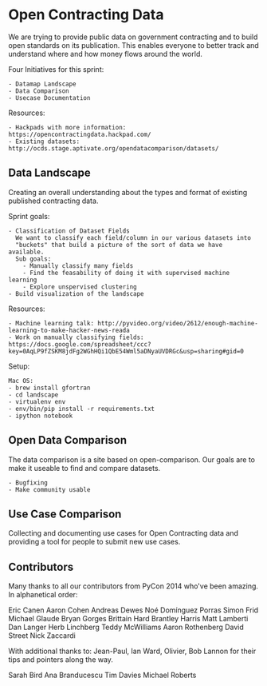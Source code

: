 Open Contracting Data
===================

We are trying to provide public data on government contracting and to build open 
standards on its publication. This enables everyone to better track and 
understand where and how money flows around the world.

Four Initiatives for this sprint:

    - Datamap Landscape
    - Data Comparison
    - Usecase Documentation

Resources:
    
    - Hackpads with more information: https://opencontractingdata.hackpad.com/
    - Existing datasets: http://ocds.stage.aptivate.org/opendatacomparison/datasets/


Data Landscape
---------------
    
Creating an overall understanding about the types and format of existing
published contracting data.

Sprint goals:

    - Classification of Dataset Fields
      We want to classify each field/column in our various datasets into 
      "buckets" that build a picture of the sort of data we have available.
      Sub goals:
        - Manually classify many fields
        - Find the feasability of doing it with supervised machine learning
        - Explore unspervised clustering
    - Build visualization of the landscape

Resources:

    - Machine learning talk: http://pyvideo.org/video/2612/enough-machine-learning-to-make-hacker-news-reada
    - Work on manually classifying fields: https://docs.google.com/spreadsheet/ccc?key=0AqLP9fZSKM8jdFg2WGhHQi1QbE54Wml5aDNyaUVDRGc&usp=sharing#gid=0

Setup:

    Mac OS:
    - brew install gfortran
    - cd landscape
    - virtualenv env
    - env/bin/pip install -r requirements.txt
    - ipython notebook

Open Data Comparison
---------------------

The data comparison is a site based on open-comparison.  Our goals are to
make it useable to find and compare datasets.

    - Bugfixing
    - Make community usable

Use Case Comparison
-------------------

Collecting and documenting use cases for Open Contracting data and providing a
tool for people to submit new use cases.




Contributors
----------------------
Many thanks to all our contributors from PyCon 2014 who've been amazing. In
alphanetical order:

Eric Canen
Aaron Cohen
Andreas Dewes
Noé Domínguez Porras
Simon Frid
Michael Glaude
Bryan Gorges
Brittain Hard
Brantley Harris
Matt Lamberti
Dan Langer
Herb Linchberg
Teddy McWilliams
Aaron Rothenberg
David Street
Nick Zaccardi

With additional thanks to: Jean-Paul, Ian Ward, Olivier, Bob Lannon for their
tips and pointers along the way.

Sarah Bird
Ana Branducescu
Tim Davies
Michael Roberts
